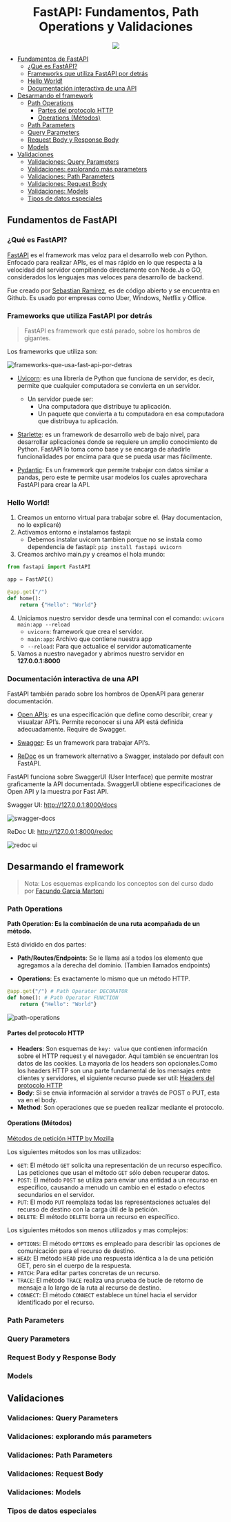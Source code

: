 
<div align="center">
    <h1>FastAPI: Fundamentos, Path Operations y Validaciones</h1>
    <img src="https://imgur.com/dA28QV8.png" width="">
</div>

- [Fundamentos de FastAPI](#fundamentos-de-fastapi)
  - [¿Qué es FastAPI?](#qué-es-fastapi)
  - [Frameworks que utiliza FastAPI por detrás](#frameworks-que-utiliza-fastapi-por-detrás)
  - [Hello World!](#hello-world)
  - [Documentación interactiva de una API](#documentación-interactiva-de-una-api)
- [Desarmando el framework](#desarmando-el-framework)
  - [Path Operations](#path-operations)
    - [Partes del protocolo HTTP](#partes-del-protocolo-http)
    - [Operations (Métodos)](#operations-métodos)
  - [Path Parameters](#path-parameters)
  - [Query Parameters](#query-parameters)
  - [Request Body y Response Body](#request-body-y-response-body)
  - [Models](#models)
- [Validaciones](#validaciones)
  - [Validaciones: Query Parameters](#validaciones-query-parameters)
  - [Validaciones: explorando más parameters](#validaciones-explorando-más-parameters)
  - [Validaciones: Path Parameters](#validaciones-path-parameters)
  - [Validaciones: Request Body](#validaciones-request-body)
  - [Validaciones: Models](#validaciones-models)
  - [Tipos de datos especiales](#tipos-de-datos-especiales)

## Fundamentos de FastAPI

### ¿Qué es FastAPI?

[FastAPI](https://fastapi.tiangolo.com/) es el framework mas veloz para el desarrollo web con Python. Enfocado para realizar APIs, es el mas rápido en lo que respecta a la velocidad del servidor compitiendo directamente con Node.Js o GO, considerados los lenguajes mas veloces para desarrollo de backend. 

Fue creado por [Sebastian Ramirez](https://twitter.com/tiangolo), es de código abierto y se encuentra en Github. Es usado por empresas como Uber, Windows, Netflix y Office.

### Frameworks que utiliza FastAPI por detrás

> FastAPI es framework que está parado, sobre los hombros de gigantes.

Los frameworks que utiliza son:

![frameworks-que-usa-fast-api-por-detras](https://imgur.com/YW14Abu.png)

- [Uvicorn](https://www.uvicorn.org/): es una librería de Python que funciona de servidor, es decir, permite que cualquier computadora se convierta en un servidor.
  - Un servidor puede ser:
    - Una computadora que distribuye tu aplicación.
    - Un paquete que convierta a tu computadora en esa computadora que distribuya tu aplicación.

- [Starlette](https://www.starlette.io/): es un framework de desarrollo web de bajo nivel, para desarrollar aplicaciones donde se requiere un amplio conocimiento de Python. FastAPI lo toma como base y se encarga de añadirle funcionalidades por encima para que se pueda usar mas fácilmente.

- [Pydantic](https://pydantic-docs.helpmanual.io/): Es un framework que permite trabajar con datos similar a pandas, pero este te permite usar modelos los cuales aprovechara FastAPI para crear la API.

### Hello World!

1. Creamos un entorno virtual para trabajar sobre el. (Hay documentacion, no lo explicaré)
2. Activamos entorno e instalamos fastapi:
   - Debemos instalar uvicorn tambien porque no se instala como dependencia de fastapi: `pip install fastapi uvicorn`
3. Creamos archivo main.py y creamos el hola mundo:

```python
from fastapi import FastAPI

app = FastAPI()

@app.get("/")
def home():
    return {"Hello": "World"}
```

4. Uniciamos nuestro servidor desde una terminal con el comando: `uvicorn main:app --reload`
   - `uvicorn`: framework que crea el servidor.
   - `main:app`: Archivo que contiene nuestra app
   - `--reload`: Para que actualice el servidor automaticamente
5. Vamos a nuestro navegador y abrimos nuestro servidor en **127.0.0.1:8000**

### Documentación interactiva de una API

FastAPI también parado sobre los hombros de OpenAPI para generar documentación.

- [Open APIs](https://www.openapis.org/): es una especificación que define como describir, crear y visualzar API’s. Permite reconocer si una API está definida adecuadamente. Require de Swagger.

- [Swagger](https://swagger.io/): Es un framework para trabajar API’s.
- [ReDoc](https://redocly.com/) es un framework alternativo a Swagger, instalado por default con FastAPI.

FastAPI funciona sobre SwaggerUI (User Interface) que permite mostrar graficamente la API documentada. SwaggerUI obtiene especificaciones de Open API y la muestra por Fast API.

Swagger UI: http://127.0.0.1:8000/docs

![swagger-docs](https://imgur.com/QEyJ4xe.png)

ReDoc UI: http://127.0.0.1:8000/redoc

![redoc ui](https://imgur.com/u78SWZP.png)

## Desarmando el framework

> Nota: Los esquemas explicando los conceptos son del curso dado por [Facundo Garcia Martoni](https://twitter.com/facmartoni)

### Path Operations

**Path Operation: Es la combinación de una ruta acompañada de un método.**

Está dividido en dos partes:

- **Path/Routes/Endpoints**: Se le llama así a todos los elemento que agregamos a la derecha del dominio. (Tambien llamados endpoints)

- **Operations**: Es exactamente lo mismo que un método HTTP.

```python
@app.get("/") # Path Operator DECORATOR
def home(): # Path Operator FUNCTION
    return {"Hello": "World"}
```

![path-operations](https://imgur.com/AbgbEeV.png)

#### Partes del protocolo HTTP

- **Headers**: Son esquemas de `key: value` que contienen información sobre el HTTP request y el navegador. Aquí también se encuentran los datos de las cookies. La mayoría de los headers son opcionales.Como los headers HTTP son una parte fundamental de los mensajes entre clientes y servidores, el siguiente recurso puede ser util: [Headers del protocolo HTTP](https://diego.com.es/headers-del-protocolo-http)
- **Body**: Si se envía información al servidor a través de POST o PUT, esta va en el body.
- **Method**: Son operaciones que se pueden realizar mediante el protocolo.

#### Operations (Métodos)

[Métodos de petición HTTP by Mozilla](https://developer.mozilla.org/es/docs/Web/HTTP/Methods)

Los siguientes métodos son los mas utilizados:

- `GET`: El método `GET` solicita una representación de un recurso específico. Las peticiones que usan el método `GET` sólo deben recuperar datos.
- `POST`: El método `POST` se utiliza para enviar una entidad a un recurso en específico, causando a menudo un cambio en el estado o efectos secundarios en el servidor.
- `PUT`: El modo `PUT` reemplaza todas las representaciones actuales del recurso de destino con la carga útil de la petición.
- `DELETE`: El método `DELETE` borra un recurso en específico.

Los siguientes métodos son menos utilizados y mas complejos:

- `OPTIONS`: El método `OPTIONS` es empleado para describir las opciones de comunicación para el recurso de destino.
- `HEAD`: El método `HEAD` pide una respuesta idéntica a la de una petición GET, pero sin el cuerpo de la respuesta.
- `PATCH`: Para editar partes concretas de un recurso.
- `TRACE`: El método `TRACE` realiza una prueba de bucle de retorno de mensaje a lo largo de la ruta al recurso de destino.
- `CONNECT`: El método `CONNECT` establece un túnel hacia el servidor identificado por el recurso.

### Path Parameters
### Query Parameters
### Request Body y Response Body
### Models

## Validaciones

### Validaciones: Query Parameters
### Validaciones: explorando más parameters
### Validaciones: Path Parameters
### Validaciones: Request Body
### Validaciones: Models
### Tipos de datos especiales